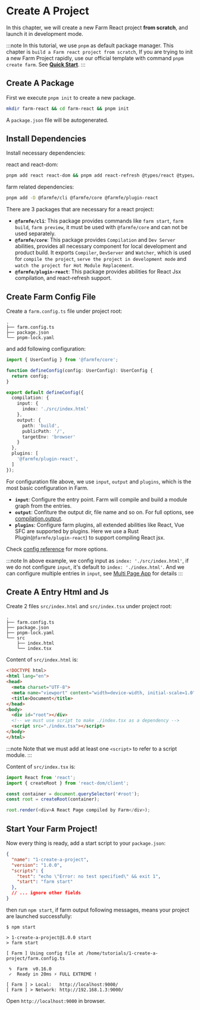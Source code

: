 # Create A Project
In this chapter, we will create a new Farm React project **from scratch**, and launch it in development mode.

:::note
In this tutorial, we use `pnpm` as default package manager. This chapter is `build a Farm react project from scratch`, If you are trying to init a new Farm Project rapidly, use our official template with command `pnpm create farm`. See **[Quick Start](/docs/quick-start)**.
:::

## Create A Package
First we execute `pnpm init` to create a new package.

```bash
mkdir farm-react && cd farm-react && pnpm init
```

A `package.json` file will be autogenerated.

## Install Dependencies
Install necessary dependencies:

react and react-dom:
```bash
pnpm add react react-dom && pnpm add react-refresh @types/react @types/react-dom -D
```

farm related dependencies:
```bash
pnpm add -D @farmfe/cli @farmfe/core @farmfe/plugin-react
```
There are 3 packages that are necessary for a react project:
* **`@farmfe/cli`**: This package provides commands like `farm start`, `farm build`, `farm preview`, it must be used with `@farmfe/core` and can not be used separately.
* **`@farmfe/core`**: This package provides `Compilation` and `Dev Server` abilities, provides all necessary component for local development and product build. It exports `Compiler`, `DevServer` and `Watcher`, which is used for `compile the project`, `serve the project in development mode` and `watch the project for Hot Module Replacement`.
* **`@farmfe/plugin-react`**: This package provides abilities for React Jsx compilation, and react-refresh support.

## Create Farm Config File
Create a `farm.config.ts` file under project root:
```text {2}
.
├── farm.config.ts
├── package.json
└── pnpm-lock.yaml
```
and add following configuration:
```ts
import { UserConfig } from '@farmfe/core';

function defineConfig(config: UserConfig): UserConfig {
  return config;
}

export default defineConfig({
  compilation: {
    input: {
      index: './src/index.html'
    },
    output: {
      path: 'build',
      publicPath: '/',
      targetEnv: 'browser'
    }
  },
  plugins: [
    '@farmfe/plugin-react',
  ]
});
```
For configuration file above, we use `input`, `output` and `plugins`, which is the most basic configuration in Farm.
* **`input`**: Configure the entry point. Farm will compile and build a module graph from the entries.
* **`output`**: Confiture the output dir, file name and so on. For full options, see [compilation.output](/docs/config/farm-config#output).
* **`plugins`**: Configure farm plugins, all extended abilities like React, Vue SFC are supported by plugins. Here we use a Rust Plugin(`@farmfe/plugin-react`) to support compiling React jsx.

Check [config reference](/docs/config/farm-config) for more options.

:::note
In above example, we config input as `index: './src/index.html'`, if we do not configure `input`, it's default to `index: './index.html'`. And we can configure multiple entries in `input`, see [Multi Page App](/docs/features/html#multi-page-app) for details
:::

## Create A Entry Html and Js
Create 2 files `src/index.html` and `src/index.tsx` under project root:
```text {5-7}
.
├── farm.config.ts
├── package.json
├── pnpm-lock.yaml
└── src
    ├── index.html
    └── index.tsx
```
Content of `src/index.html` is:
```html
<!DOCTYPE html>
<html lang="en">
<head>
  <meta charset="UTF-8">
  <meta name="viewport" content="width=device-width, initial-scale=1.0">
  <title>Document</title>
</head>
<body>
  <div id="root"></div>
  <!-- we must use script to make ./index.tsx as a dependency -->
  <script src="./index.tsx"></script>
</body>
</html>
```
:::note
Note that we must add at least one `<script>` to refer to a script module.
:::

Content of `src/index.tsx` is:
```ts title="src/index.tsx"
import React from 'react';
import { createRoot } from 'react-dom/client';

const container = document.querySelector('#root');
const root = createRoot(container);

root.render(<div>A React Page compiled by Farm</div>);
```

## Start Your Farm Project!
Now every thing is ready, add a start script to your `package.json`:
```json title="package.json" {6}
{
  "name": "1-create-a-project",
  "version": "1.0.0",
  "scripts": {
    "test": "echo \"Error: no test specified\" && exit 1",
    "start": "farm start"
  },
  // ... ignore other fields 
}
```

then run `npm start`, if farm output following messages, means your project are launched successfully:
```text
$ npm start

> 1-create-a-project@1.0.0 start
> farm start

[ Farm ] Using config file at /home/tutorials/1-create-a-project/farm.config.ts

 ϟ  Farm  v0.16.0
 ✓  Ready in 20ms ⚡️ FULL EXTREME ! 

[ Farm ] > Local:   http://localhost:9000/
[ Farm ] > Network: http://192.168.1.3:9000/
```

Open `http://localhost:9000` in browser.
